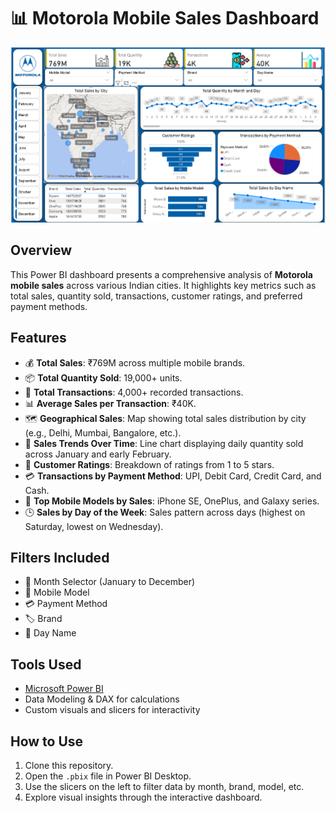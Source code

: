 # 📊 Motorola Mobile Sales Dashboard

![Dashboard Screenshot](https://github.com/TheIshan/Mobile-sales-dashboard/blob/main/Image.png)

## Overview

This Power BI dashboard presents a comprehensive analysis of **Motorola mobile sales** across various Indian cities. It highlights key metrics such as total sales, quantity sold, transactions, customer ratings, and preferred payment methods.

## Features

- 💰 **Total Sales**: ₹769M across multiple mobile brands.
- 📦 **Total Quantity Sold**: 19,000+ units.
- 🔄 **Total Transactions**: 4,000+ recorded transactions.
- 📊 **Average Sales per Transaction**: ₹40K.
- 🗺️ **Geographical Sales**: Map showing total sales distribution by city (e.g., Delhi, Mumbai, Bangalore, etc.).
- 📅 **Sales Trends Over Time**: Line chart displaying daily quantity sold across January and early February.
- 🌟 **Customer Ratings**: Breakdown of ratings from 1 to 5 stars.
- 💳 **Transactions by Payment Method**: UPI, Debit Card, Credit Card, and Cash.
- 📱 **Top Mobile Models by Sales**: iPhone SE, OnePlus, and Galaxy series.
- 🕒 **Sales by Day of the Week**: Sales pattern across days (highest on Saturday, lowest on Wednesday).

## Filters Included

- 📆 Month Selector (January to December)
- 📱 Mobile Model
- 💳 Payment Method
- 🏷️ Brand
- 📅 Day Name

## Tools Used

- [Microsoft Power BI](https://powerbi.microsoft.com/)
- Data Modeling & DAX for calculations
- Custom visuals and slicers for interactivity

## How to Use

1. Clone this repository.
2. Open the `.pbix` file in Power BI Desktop.
3. Use the slicers on the left to filter data by month, brand, model, etc.
4. Explore visual insights through the interactive dashboard.

